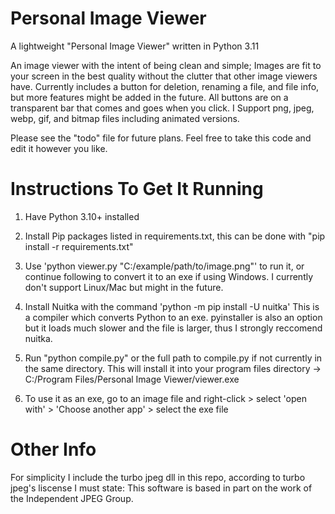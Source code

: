 # Personal Image Viewer

A lightweight "Personal Image Viewer" written in Python 3.11

An image viewer with the intent of being clean and simple; Images are fit to your screen in the best quality without
the clutter that other image viewers have. Currently includes a button for deletion, renaming a file,
and file info, but more features might be added in the future. All buttons are on a transparent bar that comes and goes when you click. I Support png, jpeg, webp, gif, and bitmap files including animated versions.

Please see the "todo" file for future plans.
Feel free to take this code and edit it however you like.

# Instructions To Get It Running

1. Have Python 3.10+ installed

2. Install Pip packages listed in requirements.txt, this can be done with "pip install -r requirements.txt"

3. Use 'python viewer.py "C:/example/path/to/image.png"' to run it, or continue following to convert it to an exe if using Windows. I currently don't support Linux/Mac but might in the future.

4. Install Nuitka with the command 'python -m pip install -U nuitka' This is a compiler which converts Python to an exe. pyinstaller is also an option but it loads much slower and the file is larger, thus I strongly reccomend nuitka.

5. Run "python compile.py" or the full path to compile.py if not currently in the same directory. This will install it into your program files directory -> C:/Program Files/Personal Image Viewer/viewer.exe

6. To use it as an exe, go to an image file and right-click > select 'open with' > 'Choose another app' > select the exe file

# Other Info

For simplicity I include the turbo jpeg dll in this repo, according to turbo jpeg's liscense I must state:
This software is based in part on the work of the Independent JPEG Group.
